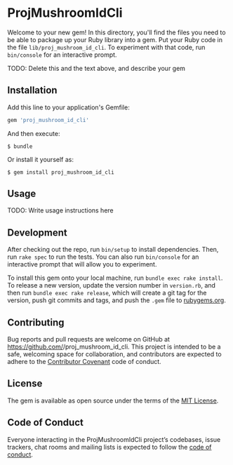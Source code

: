 # ProjMushroomIdCli

Welcome to your new gem! In this directory, you'll find the files you need to be able to package up your Ruby library into a gem. Put your Ruby code in the file `lib/proj_mushroom_id_cli`. To experiment with that code, run `bin/console` for an interactive prompt.

TODO: Delete this and the text above, and describe your gem

## Installation

Add this line to your application's Gemfile:

```ruby
gem 'proj_mushroom_id_cli'
```

And then execute:

    $ bundle

Or install it yourself as:

    $ gem install proj_mushroom_id_cli

## Usage

TODO: Write usage instructions here

## Development

After checking out the repo, run `bin/setup` to install dependencies. Then, run `rake spec` to run the tests. You can also run `bin/console` for an interactive prompt that will allow you to experiment.

To install this gem onto your local machine, run `bundle exec rake install`. To release a new version, update the version number in `version.rb`, and then run `bundle exec rake release`, which will create a git tag for the version, push git commits and tags, and push the `.gem` file to [rubygems.org](https://rubygems.org).

## Contributing

Bug reports and pull requests are welcome on GitHub at https://github.com/<Peter-G-Stone>/proj_mushroom_id_cli. This project is intended to be a safe, welcoming space for collaboration, and contributors are expected to adhere to the [Contributor Covenant](http://contributor-covenant.org) code of conduct.

## License

The gem is available as open source under the terms of the [MIT License](https://opensource.org/licenses/MIT).

## Code of Conduct

Everyone interacting in the ProjMushroomIdCli project’s codebases, issue trackers, chat rooms and mailing lists is expected to follow the [code of conduct](https://github.com/<Peter-G-Stone>/proj_mushroom_id_cli/blob/master/CODE_OF_CONDUCT.md).
